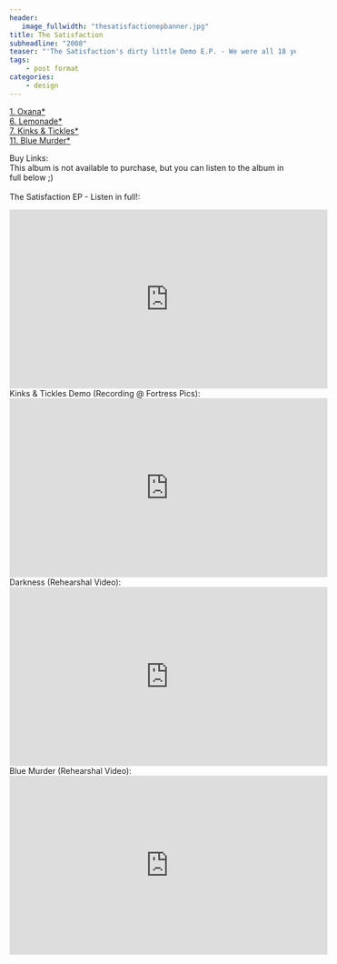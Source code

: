 ```yaml
---
header:
   image_fullwidth: "thesatisfactionepbanner.jpg"
title: The Satisfaction
subheadline: "2008"
teaser: "'The Satisfaction's dirty little Demo E.P. - We were all 18 years old, recording in our back room, no idea what we were doing. Listening back to this E.P., it's not too bad! I know it gained us a fan, who we cherished - we would never find a second! :D'"
tags:
    - post format
categories:
    - design 
---
```

<!--more-->
 <a href="https://youtu.be/WzGmy7rr8iU">1. Oxana*</a><br>
  <a href="https://youtu.be/WzGmy7rr8iU">6. Lemonade*</a><br>
  <a href="https://youtu.be/WzGmy7rr8iU">7. Kinks & Tickles*</a><br>
  <a href="https://youtu.be/WzGmy7rr8iU">11. Blue Murder*</a><br>

Buy Links:<br>
This album is not available to purchase, but you can listen to the album in full below ;)<br>
<br>
The Satisfaction EP - Listen in full!:<br>
  <iframe width="560" height="315" src="https://www.youtube.com/embed/WzGmy7rr8iU" frameborder="0" allowfullscreen></iframe><br>
Kinks & Tickles Demo (Recording @ Fortress Pics):<br>
  <iframe width="560" height="315" src="https://www.youtube.com/embed/lDR38hQd1J4" frameborder="0" allowfullscreen></iframe><br>
 Darkness (Rehearshal Video):<br>
  <iframe width="560" height="315" src="https://www.youtube.com/embed/1dDFtZtcXaY" frameborder="0" allowfullscreen></iframe><br>
 Blue Murder (Rehearshal Video):<br>
  <iframe width="560" height="315" src="https://www.youtube.com/embed/4_uAGa85Bjw" frameborder="0" allowfullscreen></iframe><br>
